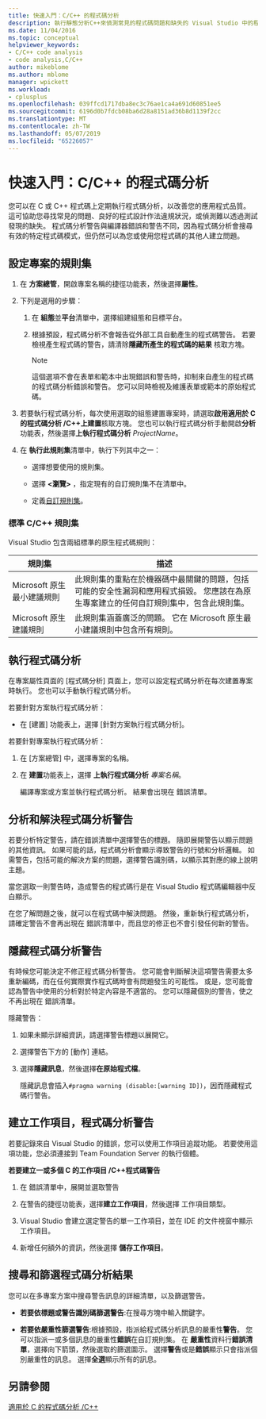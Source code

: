 ```yaml
---
title: 快速入門：C/C++ 的程式碼分析
description: 執行靜態分析C++來偵測常見的程式碼問題和缺失的 Visual Studio 中的程式碼。
ms.date: 11/04/2016
ms.topic: conceptual
helpviewer_keywords:
- C/C++ code analysis
- code analysis,C/C++
author: mikeblome
ms.author: mblome
manager: wpickett
ms.workload:
- cplusplus
ms.openlocfilehash: 039ffcd1717dba8ec3c76ae1ca4a691d60851ee5
ms.sourcegitcommit: 6196d0b7fdcb08ba6d28a8151ad36b8d1139f2cc
ms.translationtype: MT
ms.contentlocale: zh-TW
ms.lasthandoff: 05/07/2019
ms.locfileid: "65226057"
---
```

# <a name="quickstart-code-analysis-for-cc"></a>快速入門：C/C++ 的程式碼分析

您可以在 C 或 C++ 程式碼上定期執行程式碼分析，以改善您的應用程式品質。 這可協助您尋找常見的問題、良好的程式設計作法違規狀況，或偵測難以透過測試發現的缺失。 程式碼分析警告與編譯器錯誤和警告不同，因為程式碼分析會搜尋有效的特定程式碼模式，但仍然可以為您或使用您程式碼的其他人建立問題。

## <a name="configure-rule-sets-for-a-project"></a>設定專案的規則集

1. 在 **方案總管**，開啟專案名稱的捷徑功能表，然後選擇**屬性**。

2. 下列是選用的步驟：

    1. 在 **組態**並**平台**清單中，選擇組建組態和目標平台。

    2. 根據預設，程式碼分析不會報告從外部工具自動產生的程式碼警告。 若要檢視產生程式碼的警告，請清除**隱藏所產生的程式碼的結果** 核取方塊。

        > [!NOTE]
        > 這個選項不會在表單和範本中出現錯誤和警告時，抑制來自產生的程式碼的程式碼分析錯誤和警告。 您可以同時檢視及維護表單或範本的原始程式碼。

3. 若要執行程式碼分析，每次使用選取的組態建置專案時，請選取**啟用適用於 C 的程式碼分析 /C++上建置**核取方塊。 您也可以執行程式碼分析手動開啟**分析**功能表，然後選擇**上執行程式碼分析** *ProjectName*。

4. 在 **執行此規則集**清單中，執行下列其中之一：

    - 選擇想要使用的規則集。

    - 選擇 **\<瀏覽>** ，指定現有的自訂規則集不在清單中。

    - 定義[自訂規則集](../code-quality/how-to-create-a-custom-rule-set.md)。

### <a name="standard-cc-rule-sets"></a>標準 C/C++ 規則集

Visual Studio 包含兩組標準的原生程式碼規則：

|規則集|描述|
|--------------|-----------------|
|Microsoft 原生最小建議規則|此規則集的重點在於機器碼中最關鍵的問題，包括可能的安全性漏洞和應用程式損毀。 您應該在為原生專案建立的任何自訂規則集中，包含此規則集。|
|Microsoft 原生建議規則|此規則集涵蓋廣泛的問題。 它在 Microsoft 原生最小建議規則中包含所有規則。|

## <a name="run-code-analysis"></a>執行程式碼分析

在專案屬性頁面的 [程式碼分析] 頁面上，您可以設定程式碼分析在每次建置專案時執行。 您也可以手動執行程式碼分析。

若要針對方案執行程式碼分析：

- 在 [建置] 功能表上，選擇 [針對方案執行程式碼分析]。

若要針對專案執行程式碼分析：

1. 在 [方案總管] 中，選擇專案的名稱。

2. 在 **建置**功能表上，選擇 **上執行程式碼分析** *專案名稱*。

   編譯專案或方案並執行程式碼分析。 結果會出現在 錯誤清單。

## <a name="analyze-and-resolve-code-analysis-warnings"></a>分析和解決程式碼分析警告

若要分析特定警告，請在錯誤清單中選擇警告的標題。 隨即展開警告以顯示問題的其他資訊。 如果可能的話，程式碼分析會顯示導致警告的行號和分析邏輯。 如需警告，包括可能的解決方案的問題，選擇警告識別碼，以顯示其對應的線上說明主題。

當您選取一則警告時，造成警告的程式碼行是在 Visual Studio 程式碼編輯器中反白顯示。

在您了解問題之後，就可以在程式碼中解決問題。 然後，重新執行程式碼分析，請確定警告不會再出現在 錯誤清單中，而且您的修正也不會引發任何新的警告。

## <a name="suppress-code-analysis-warnings"></a>隱藏程式碼分析警告

有時候您可能決定不修正程式碼分析警告。 您可能會判斷解決這項警告需要太多重新編碼，而在任何實際實作程式碼時會有問題發生的可能性。 或是，您可能會認為警告中使用的分析對於特定內容是不適當的。 您可以隱藏個別的警告，使之不再出現在 錯誤清單。

隱藏警告：

1. 如果未顯示詳細資訊，請選擇警告標題以展開它。

2. 選擇警告下方的 [動作] 連結。

3. 選擇**隱藏訊息**，然後選擇**在原始程式檔**。

   隱藏訊息會插入`#pragma warning (disable:[warning ID])`，因而隱藏程式碼行警告。

## <a name="create-work-items-for-code-analysis-warnings"></a>建立工作項目，程式碼分析警告

若要記錄來自 Visual Studio 的錯誤，您可以使用工作項目追蹤功能。 若要使用這項功能，您必須連接到 Team Foundation Server 的執行個體。

**若要建立一或多個 C 的工作項目 /C++程式碼警告**

1. 在 錯誤清單中，展開並選取警告

2. 在警告的捷徑功能表，選擇**建立工作項目**，然後選擇 工作項目類型。

3. Visual Studio 會建立選定警告的單一工作項目，並在 IDE 的文件視窗中顯示工作項目。

4. 新增任何額外的資訊，然後選擇 **儲存工作項目**。

## <a name="search-and-filter-code-analysis-results"></a>搜尋和篩選程式碼分析結果

您可以在多專案方案中搜尋警告訊息的詳細清單，以及篩選警告。

- **若要依標題或警告識別碼篩選警告**:在搜尋方塊中輸入關鍵字。

- **若要依嚴重性篩選警告**:根據預設，指派給程式碼分析訊息的嚴重性**警告**。 您可以指派一或多個訊息的嚴重性**錯誤**在自訂規則集。 在 **嚴重性**資料行**錯誤清單**，選擇向下箭頭，然後選取的篩選圖示。 選擇**警告**或是**錯誤**顯示只會指派個別嚴重性的訊息。 選擇**全選**顯示所有的訊息。

## <a name="see-also"></a>另請參閱

[適用於 C 的程式碼分析 /C++](../code-quality/code-analysis-for-c-cpp-overview.md)